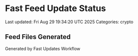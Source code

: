 # Fast Feed Update Status
Last updated: Fri Aug 29 19:34:20 UTC 2025
Categories: crypto

## Feed Files Generated

Generated by Fast Updates Workflow
